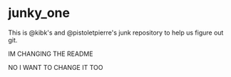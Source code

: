 # junky_one

This is @kibk's and @pistoletpierre's junk repository to help us figure out git.

IM CHANGING THE README

NO I WANT TO CHANGE IT TOO
